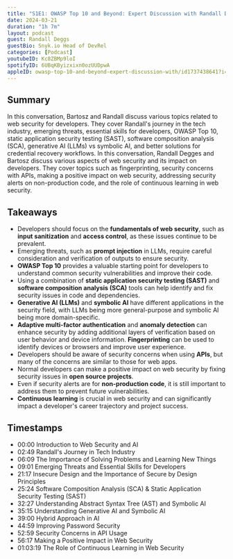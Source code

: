 ```yaml
---
title: "S1E1: OWASP Top 10 and Beyond: Expert Discussion with Randall Degges"
date: 2024-03-21
duration: "1h 7m"
layout: podcast
guest: Randall Deggs
guestBio: Snyk.io Head of DevRel
categories: [Podcast]
youtubeID: Kc8ZBMp9loI
spotifyID: 6UBqKByizxixn0ozUUDpwA
appleID: owasp-top-10-and-beyond-expert-discussion-with/id1737438641?i=1000650132364
---
```

## Summary

In this conversation, Bartosz and Randall discuss various topics related to web security for developers. They cover Randall's journey in the tech industry, emerging threats, essential skills for developers, OWASP Top 10, static application security testing (SAST), software composition analysis (SCA), generative AI (LLMs) vs symbolic AI, and better solutions for credential recovery workflows. In this conversation, Randall Degges and Bartosz discuss various aspects of web security and its impact on developers. They cover topics such as fingerprinting, security concerns with APIs, making a positive impact on web security, addressing security alerts on non-production code, and the role of continuous learning in web security.

## Takeaways

- Developers should focus on the **fundamentals of web security**, such as **input sanitization** and **access control**, as these issues continue to be prevalent.
- Emerging threats, such as **prompt injection** in LLMs, require careful consideration and verification of outputs to ensure security.
- **OWASP Top 10** provides a valuable starting point for developers to understand common security vulnerabilities and improve their code.
- Using a combination of **static application security testing (SAST)** and **software composition analysis (SCA)** tools can help identify and fix security issues in code and dependencies.
- **Generative AI (LLMs)** and **symbolic AI** have different applications in the security field, with LLMs being more general-purpose and symbolic AI being more domain-specific.
- **Adaptive multi-factor authentication** and **anomaly detection** can enhance security by adding additional layers of verification based on user behavior and device information. **Fingerprinting** can be used to identify devices or browsers and improve user experience.
- Developers should be aware of security concerns when using **APIs**, but many of the concerns are similar to those for web apps.
- Normal developers can make a positive impact on web security by fixing security issues in **open source projects**.
- Even if security alerts are for **non-production code**, it is still important to address them to prevent future vulnerabilities.
- **Continuous learning** is crucial in web security and can significantly impact a developer's career trajectory and project success.

## Timestamps

- 00:00 Introduction to Web Security and AI
- 02:49 Randall's Journey in Tech Industry
- 06:09 The Importance of Solving Problems and Learning New Things
- 09:01 Emerging Threats and Essential Skills for Developers
- 21:17 Insecure Design and the Importance of Secure by Design Principles
- 25:24 Software Composition Analysis (SCA) & Static Application Security Testing (SAST)
- 32:27 Understanding Abstract Syntax Tree (AST) and Symbolic AI
- 35:15 Understanding Generative AI and Symbolic AI
- 39:00 Hybrid Approach in AI
- 44:59 Improving Password Security
- 52:59 Security Concerns in API Usage
- 56:17 Making a Positive Impact in Web Security
- 01:03:19 The Role of Continuous Learning in Web Security
